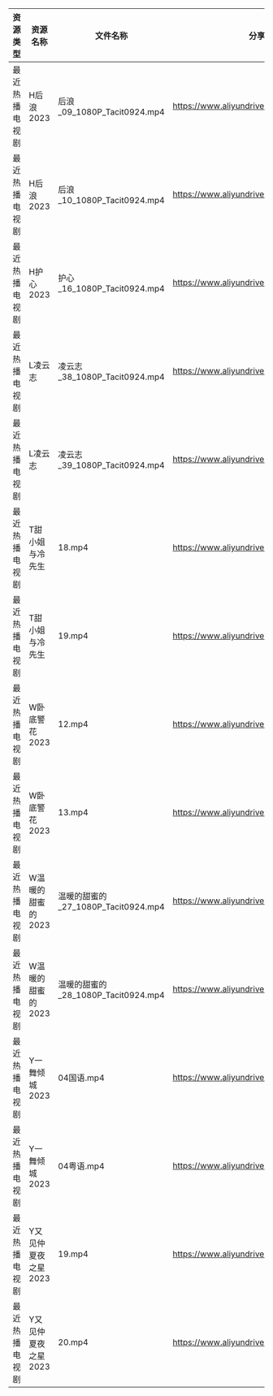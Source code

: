 | 资源类型    | 资源名称         | 文件名称                          | 分享链接                                      | 更新时间       |
| ------- | ------------ | ----------------------------- | ----------------------------------------- | ---------- |
| 最近热播电视剧 | H后浪2023      | 后浪_09_1080P_Tacit0924.mp4     | https://www.aliyundrive.com/s/Ez3GKYEjsy9 | 2023-05-19 |
| 最近热播电视剧 | H后浪2023      | 后浪_10_1080P_Tacit0924.mp4     | https://www.aliyundrive.com/s/Ez3GKYEjsy9 | 2023-05-19 |
| 最近热播电视剧 | H护心2023      | 护心_16_1080P_Tacit0924.mp4     | https://www.aliyundrive.com/s/9HkxgS4UCNB | 2023-05-19 |
| 最近热播电视剧 | L凌云志         | 凌云志_38_1080P_Tacit0924.mp4    | https://www.aliyundrive.com/s/FEVCQhpEYaC | 2023-05-19 |
| 最近热播电视剧 | L凌云志         | 凌云志_39_1080P_Tacit0924.mp4    | https://www.aliyundrive.com/s/FEVCQhpEYaC | 2023-05-19 |
| 最近热播电视剧 | T甜小姐与冷先生     | 18.mp4                        | https://www.aliyundrive.com/s/2nMQp859Cmw | 2023-05-19 |
| 最近热播电视剧 | T甜小姐与冷先生     | 19.mp4                        | https://www.aliyundrive.com/s/2nMQp859Cmw | 2023-05-19 |
| 最近热播电视剧 | W卧底警花2023    | 12.mp4                        | https://www.aliyundrive.com/s/AyAZwmJfSyh | 2023-05-19 |
| 最近热播电视剧 | W卧底警花2023    | 13.mp4                        | https://www.aliyundrive.com/s/AyAZwmJfSyh | 2023-05-19 |
| 最近热播电视剧 | W温暖的甜蜜的2023  | 温暖的甜蜜的_27_1080P_Tacit0924.mp4 | https://www.aliyundrive.com/s/jwz9SCbEiy3 | 2023-05-19 |
| 最近热播电视剧 | W温暖的甜蜜的2023  | 温暖的甜蜜的_28_1080P_Tacit0924.mp4 | https://www.aliyundrive.com/s/jwz9SCbEiy3 | 2023-05-19 |
| 最近热播电视剧 | Y一舞倾城2023    | 04国语.mp4                      | https://www.aliyundrive.com/s/rJHcZFVa1Tf | 2023-05-19 |
| 最近热播电视剧 | Y一舞倾城2023    | 04粤语.mp4                      | https://www.aliyundrive.com/s/rJHcZFVa1Tf | 2023-05-19 |
| 最近热播电视剧 | Y又见仲夏夜之星2023 | 19.mp4                        | https://www.aliyundrive.com/s/WU4uLguRY5Y | 2023-05-19 |
| 最近热播电视剧 | Y又见仲夏夜之星2023 | 20.mp4                        | https://www.aliyundrive.com/s/WU4uLguRY5Y | 2023-05-19 |
